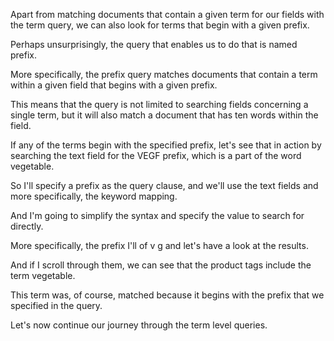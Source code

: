 Apart from matching documents that contain a given term for our fields with the term query, we can also look for terms that begin with a given prefix.

Perhaps unsurprisingly, the query that enables us to do that is named prefix.

More specifically, the prefix query matches documents that contain a term within a given field that begins with a given prefix.

This means that the query is not limited to searching fields concerning a single term, but it will also match a document that has ten words within the field.

If any of the terms begin with the specified prefix, let's see that in action by searching the text field for the VEGF prefix, which is a part of the word vegetable.

So I'll specify a prefix as the query clause, and we'll use the text fields and more specifically, the keyword mapping.

And I'm going to simplify the syntax and specify the value to search for directly.

More specifically, the prefix I'll of v g and let's have a look at the results.

And if I scroll through them, we can see that the product tags include the term vegetable.

This term was, of course, matched because it begins with the prefix that we specified in the query.

Let's now continue our journey through the term level queries.

